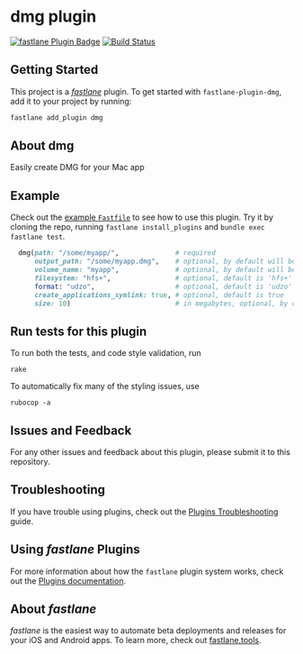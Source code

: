 # dmg plugin

[![fastlane Plugin Badge](https://rawcdn.githack.com/fastlane/fastlane/master/fastlane/assets/plugin-badge.svg)](https://rubygems.org/gems/fastlane-plugin-dmg)
[![Build Status](https://travis-ci.org/advoryanskiy/fastlane-plugin-dmg.svg?branch=master)](https://travis-ci.org/advoryanskiy/fastlane-plugin-dmg)

## Getting Started

This project is a [_fastlane_](https://github.com/fastlane/fastlane) plugin. To get started with `fastlane-plugin-dmg`, add it to your project by running:

```bash
fastlane add_plugin dmg
```

## About dmg

Easily create DMG for your Mac app

## Example

Check out the [example `Fastfile`](fastlane/Fastfile) to see how to use this plugin. Try it by cloning the repo, running `fastlane install_plugins` and `bundle exec fastlane test`.

```ruby
  dmg(path: "/some/myapp/",              # required
      output_path: "/some/myapp.dmg",    # optional, by default will be at the same location as 'myapp' folder
      volume_name: "myapp",              # optional, by default will be the same as input folder name
      filesystem: "hfs+",                # optional, default is 'hfs+'
      format: "udzo",                    # optional, default is 'udzo'
      create_applications_symlink: true, # optional, default is true
      size: 10)                          # in megabytes, optional, by default will be calculated as input folder size + 10%
```

## Run tests for this plugin

To run both the tests, and code style validation, run

```
rake
```

To automatically fix many of the styling issues, use
```
rubocop -a
```

## Issues and Feedback

For any other issues and feedback about this plugin, please submit it to this repository.

## Troubleshooting

If you have trouble using plugins, check out the [Plugins Troubleshooting](https://docs.fastlane.tools/plugins/plugins-troubleshooting/) guide.

## Using _fastlane_ Plugins

For more information about how the `fastlane` plugin system works, check out the [Plugins documentation](https://docs.fastlane.tools/plugins/create-plugin/).

## About _fastlane_

_fastlane_ is the easiest way to automate beta deployments and releases for your iOS and Android apps. To learn more, check out [fastlane.tools](https://fastlane.tools).
